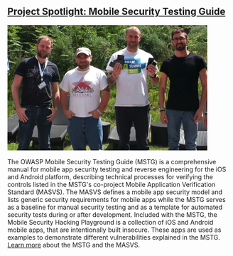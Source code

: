 ## [Project Spotlight: Mobile Security Testing Guide](/mstg/)
<a><img src="/assets/images/content/featured_project.png" alt="MSTG Team" class="featured-proj-image"></a>

The OWASP Mobile Security Testing Guide (MSTG) is a comprehensive manual for mobile app security testing and reverse engineering for the iOS and Android platform, describing technical processes for verifying the controls listed in the MSTG's co-project Mobile Application Verification Standard (MASVS). The MASVS defines a mobile app security model and lists generic security requirements for mobile apps while the MSTG serves as a baseline for manual security testing and as a template for automated security tests during or after development. Included with the MSTG, the Mobile Security Hacking Playground is a collection of iOS and Android mobile apps, that are intentionally built insecure. These apps are used as examples to demonstrate different vulnerabilities explained in the MSTG. [Learn more](https://owasp.org/mstg "MSTG Project Site") about the MSTG and the MASVS.
